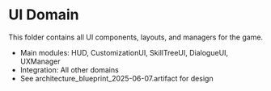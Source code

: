 # UI Domain

This folder contains all UI components, layouts, and managers for the game.

- Main modules: HUD, CustomizationUI, SkillTreeUI, DialogueUI, UXManager
- Integration: All other domains
- See architecture_blueprint_2025-06-07.artifact for design
